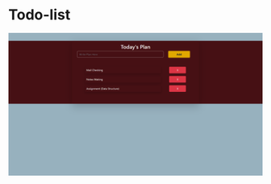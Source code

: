 # Todo-list
![alt text](https://github.com/AnukalpParihar/Todo-list-app/blob/main/Screenshot%20(11).png)
